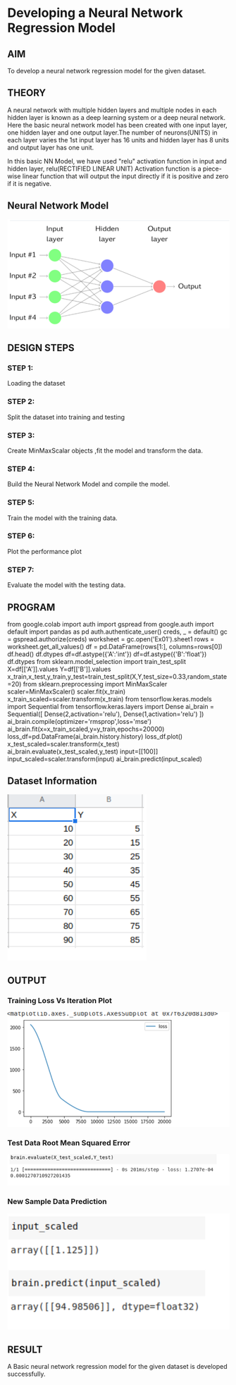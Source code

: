 # Developing a Neural Network Regression Model

## AIM

To develop a neural network regression model for the given dataset.

## THEORY

A neural network with multiple hidden layers and multiple nodes in each hidden layer is known as a deep learning system or a deep neural network. Here the basic neural network model has been created with one input layer, one hidden layer and one output layer.The number of neurons(UNITS) in each layer varies the 1st input layer has 16 units and hidden layer has 8 units and output layer has one unit.

In this basic NN Model, we have used "relu" activation function in input and hidden layer, relu(RECTIFIED LINEAR UNIT) Activation function is a piece-wise linear function that will output the input directly if it is positive and zero if it is negative.

## Neural Network Model

![](https://github.com/21005291/basic-nn-model/blob/main/a.png)

## DESIGN STEPS

### STEP 1:

Loading the dataset

### STEP 2:

Split the dataset into training and testing

### STEP 3:

Create MinMaxScalar objects ,fit the model and transform the data.

### STEP 4:

Build the Neural Network Model and compile the model.

### STEP 5:

Train the model with the training data.

### STEP 6:

Plot the performance plot

### STEP 7:

Evaluate the model with the testing data.

## PROGRAM

from google.colab import auth
import gspread
from google.auth import default
import pandas as pd
auth.authenticate_user()
creds, _ = default()
gc = gspread.authorize(creds)
worksheet = gc.open('Ex01').sheet1
rows = worksheet.get_all_values()
df = pd.DataFrame(rows[1:], columns=rows[0])
df.head()
df.dtypes
df=df.astype({'A':'int'})
df=df.astype({'B':'float'})
df.dtypes
from sklearn.model_selection import train_test_split
X=df[['A']].values
Y=df[['B']].values
x_train,x_test,y_train,y_test=train_test_split(X,Y,test_size=0.33,random_state=20)
from sklearn.preprocessing import MinMaxScaler
scaler=MinMaxScaler()
scaler.fit(x_train)
x_train_scaled=scaler.transform(x_train)
from tensorflow.keras.models import Sequential
from tensorflow.keras.layers import Dense
ai_brain = Sequential([
    Dense(2,activation='relu'),
    Dense(1,activation='relu')
])
ai_brain.compile(optimizer='rmsprop',loss='mse')
ai_brain.fit(x=x_train_scaled,y=y_train,epochs=20000)
loss_df=pd.DataFrame(ai_brain.history.history)
loss_df.plot()
x_test_scaled=scaler.transform(x_test)
ai_brain.evaluate(x_test_scaled,y_test)
input=[[100]]
input_scaled=scaler.transform(input)
ai_brain.predict(input_scaled)

## Dataset Information

![](https://github.com/21005291/basic-nn-model/blob/main/b.png)

## OUTPUT

### Training Loss Vs Iteration Plot

![](https://github.com/21005291/basic-nn-model/blob/main/c.png)

### Test Data Root Mean Squared Error

![](https://github.com/21005291/basic-nn-model/blob/main/d.png)

### New Sample Data Prediction

![](https://github.com/21005291/basic-nn-model/blob/main/e.png)

## RESULT
A Basic neural network regression model for the given dataset is developed successfully.
